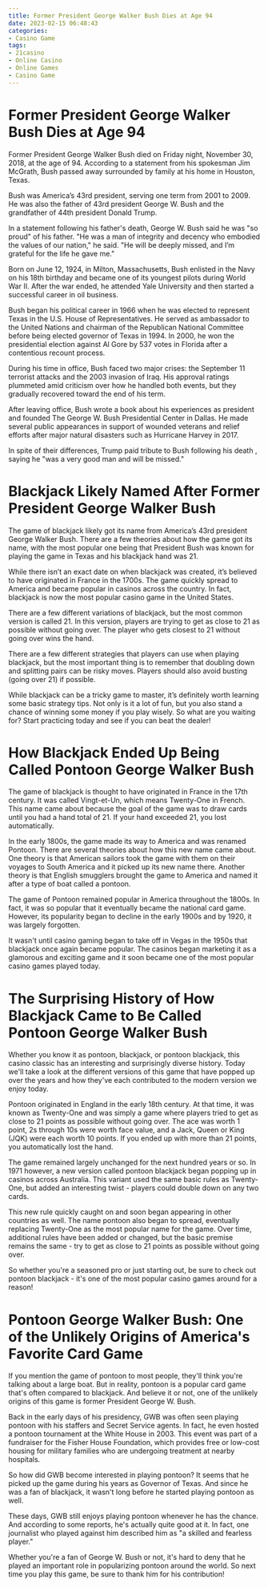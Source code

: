 ```yaml
---
title: Former President George Walker Bush Dies at Age 94
date: 2023-02-15 06:48:43
categories:
- Casino Game
tags:
- 21casino
- Online Casino
- Online Games
- Casino Game
---
```



#  Former President George Walker Bush Dies at Age 94

Former President George Walker Bush died on Friday night, November 30, 2018, at the age of 94. According to a statement from his spokesman Jim McGrath, Bush passed away surrounded by family at his home in Houston, Texas.

Bush was America’s 43rd president, serving one term from 2001 to 2009. He was also the father of 43rd president George W. Bush and the grandfather of 44th president Donald Trump.

In a statement following his father's death, George W. Bush said he was "so proud" of his father. "He was a man of integrity and decency who embodied the values of our nation," he said. "He will be deeply missed, and I’m grateful for the life he gave me."

Born on June 12, 1924, in Milton, Massachusetts, Bush enlisted in the Navy on his 18th birthday and became one of its youngest pilots during World War II. After the war ended, he attended Yale University and then started a successful career in oil business.

Bush began his political career in 1966 when he was elected to represent Texas in the U.S. House of Representatives. He served as ambassador to the United Nations and chairman of the Republican National Committee before being elected governor of Texas in 1994. In 2000, he won the presidential election against Al Gore by 537 votes in Florida after a contentious recount process.

During his time in office, Bush faced two major crises: the September 11 terrorist attacks and the 2003 invasion of Iraq. His approval ratings plummeted amid criticism over how he handled both events, but they gradually recovered toward the end of his term.

After leaving office, Bush wrote a book about his experiences as president and founded The George W. Bush Presidential Center in Dallas. He made several public appearances in support of wounded veterans and relief efforts after major natural disasters such as Hurricane Harvey in 2017. 

In spite of their differences, Trump paid tribute to Bush following his death , saying he "was a very good man and will be missed."

#  Blackjack Likely Named After Former President George Walker Bush

The game of blackjack likely got its name from America’s 43rd president George Walker Bush. There are a few theories about how the game got its name, with the most popular one being that President Bush was known for playing the game in Texas and his blackjack hand was 21.

While there isn’t an exact date on when blackjack was created, it’s believed to have originated in France in the 1700s. The game quickly spread to America and became popular in casinos across the country. In fact, blackjack is now the most popular casino game in the United States.

There are a few different variations of blackjack, but the most common version is called 21. In this version, players are trying to get as close to 21 as possible without going over. The player who gets closest to 21 without going over wins the hand.

There are a few different strategies that players can use when playing blackjack, but the most important thing is to remember that doubling down and splitting pairs can be risky moves. Players should also avoid busting (going over 21) if possible.

While blackjack can be a tricky game to master, it’s definitely worth learning some basic strategy tips. Not only is it a lot of fun, but you also stand a chance of winning some money if you play wisely. So what are you waiting for? Start practicing today and see if you can beat the dealer!

#  How Blackjack Ended Up Being Called Pontoon George Walker Bush

The game of blackjack is thought to have originated in France in the 17th century. It was called Vingt-et-Un, which means Twenty-One in French. This name came about because the goal of the game was to draw cards until you had a hand total of 21. If your hand exceeded 21, you lost automatically.

In the early 1800s, the game made its way to America and was renamed Pontoon. There are several theories about how this new name came about. One theory is that American sailors took the game with them on their voyages to South America and it picked up its new name there. Another theory is that English smugglers brought the game to America and named it after a type of boat called a pontoon.

The game of Pontoon remained popular in America throughout the 1800s. In fact, it was so popular that it eventually became the national card game. However, its popularity began to decline in the early 1900s and by 1920, it was largely forgotten.

It wasn't until casino gaming began to take off in Vegas in the 1950s that blackjack once again became popular. The casinos began marketing it as a glamorous and exciting game and it soon became one of the most popular casino games played today.

#  The Surprising History of How Blackjack Came to Be Called Pontoon George Walker Bush

Whether you know it as pontoon, blackjack, or pontoon blackjack, this casino classic has an interesting and surprisingly diverse history. Today we'll take a look at the different versions of this game that have popped up over the years and how they've each contributed to the modern version we enjoy today.

Pontoon originated in England in the early 18th century. At that time, it was known as Twenty-One and was simply a game where players tried to get as close to 21 points as possible without going over. The ace was worth 1 point, 2s through 10s were worth face value, and a Jack, Queen or King (JQK) were each worth 10 points. If you ended up with more than 21 points, you automatically lost the hand.

The game remained largely unchanged for the next hundred years or so. In 1971 however, a new version called pontoon blackjack began popping up in casinos across Australia. This variant used the same basic rules as Twenty-One, but added an interesting twist - players could double down on any two cards.

This new rule quickly caught on and soon began appearing in other countries as well. The name pontoon also began to spread, eventually replacing Twenty-One as the most popular name for the game. Over time, additional rules have been added or changed, but the basic premise remains the same - try to get as close to 21 points as possible without going over.

So whether you're a seasoned pro or just starting out, be sure to check out pontoon blackjack - it's one of the most popular casino games around for a reason!

#  Pontoon George Walker Bush: One of the Unlikely Origins of America's Favorite Card Game

If you mention the game of pontoon to most people, they'll think you're talking about a large boat. But in reality, pontoon is a popular card game that's often compared to blackjack. And believe it or not, one of the unlikely origins of this game is former President George W. Bush.

Back in the early days of his presidency, GWB was often seen playing pontoon with his staffers and Secret Service agents. In fact, he even hosted a pontoon tournament at the White House in 2003. This event was part of a fundraiser for the Fisher House Foundation, which provides free or low-cost housing for military families who are undergoing treatment at nearby hospitals.

So how did GWB become interested in playing pontoon? It seems that he picked up the game during his years as Governor of Texas. And since he was a fan of blackjack, it wasn't long before he started playing pontoon as well.

These days, GWB still enjoys playing pontoon whenever he has the chance. And according to some reports, he's actually quite good at it. In fact, one journalist who played against him described him as "a skilled and fearless player."

Whether you're a fan of George W. Bush or not, it's hard to deny that he played an important role in popularizing pontoon around the world. So next time you play this game, be sure to thank him for his contribution!